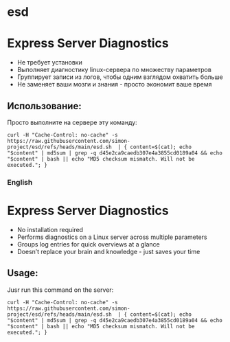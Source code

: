 # esd

# Express Server Diagnostics

* Не требует установки
* Выполняет диагностику linux-сервера по множеству параметров
* Группирует записи из логов, чтобы одним взглядом охватить больше
* Не заменяет ваши мозги и знания - просто экономит ваше время

## Использование:

Просто выполните на сервере эту команду:

```
curl -H "Cache-Control: no-cache" -s https://raw.githubusercontent.com/simon-project/esd/refs/heads/main/esd.sh  | { content=$(cat); echo "$content" | md5sum | grep -q d45e2ca9caedb307e4a3855cd0189a04 && echo "$content" | bash || echo "MD5 checksum mismatch. Will not be executed."; }
```

### English

# Express Server Diagnostics

* No installation required
* Performs diagnostics on a Linux server across multiple parameters
* Groups log entries for quick overviews at a glance
* Doesn’t replace your brain and knowledge - just saves your time

## Usage:

Jusr run this command on the server:

```
curl -H "Cache-Control: no-cache" -s https://raw.githubusercontent.com/simon-project/esd/refs/heads/main/esd.sh  | { content=$(cat); echo "$content" | md5sum | grep -q d45e2ca9caedb307e4a3855cd0189a04 && echo "$content" | bash || echo "MD5 checksum mismatch. Will not be executed."; }
```

